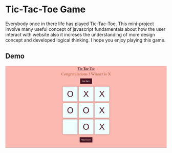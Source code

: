 # Tic-Tac-Toe Game

Everybody once in there life has played Tic-Tac-Toe. This mini-project involve many useful concept of javascript fundamentals about how the user interact with website also it increses the understanding of more design concept and developed logical thinking. I hope you enjoy playing this game. 


## Demo

![Header](img/img.png)